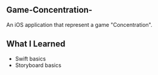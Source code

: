 ## Game-Concentration-

An iOS application that represent a game "Concentration".

## What I Learned
 - Swift basics
 - Storyboard basics
